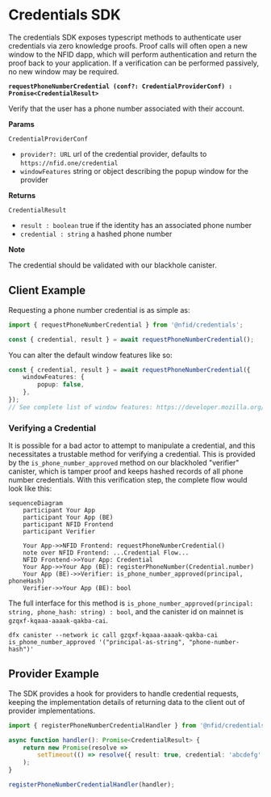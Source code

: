 # Credentials SDK

The credentials SDK exposes typescript methods to authenticate user credentials via zero knowledge proofs. Proof calls will often open a new window to the NFID dapp, which will perform authentication and return the proof back to your application. If a verification can be performed passively, no new window may be required.

**`requestPhoneNumberCredential (conf?: CredentialProviderConf) : Promise<CredentialResult>`**

Verify that the user has a phone number associated with their account.

**Params**

`CredentialProviderConf`

-   `provider?: URL` url of the credential provider, defaults to `https://nfid.one/credential`
-   `windowFeatures` string or object describing the popup window for the provider

**Returns**

`CredentialResult`

-   `result : boolean` true if the identity has an associated phone number
-   `credential : string` a hashed phone number

**Note**

The credential should be validated with our blackhole canister.

## Client Example

Requesting a phone number credential is as simple as:

```typescript
import { requestPhoneNumberCredential } from '@nfid/credentials';

const { credential, result } = await requestPhoneNumberCredential();
```

You can alter the default window features like so:

```typescript
const { credential, result } = await requestPhoneNumberCredential({
    windowFeatures: {
        popup: false,
    },
});
// See complete list of window features: https://developer.mozilla.org/en-US/docs/Web/API/Window/open#parameters
```

### Verifying a Credential

It is possible for a bad actor to attempt to manipulate a credential, and this necessitates a trustable method for verifying a credential. This is provided by the `is_phone_number_approved` method on our blackholed "verifier" canister, which is tamper proof and keeps hashed records of all phone number credentials. With this verification step, the complete flow would look like this:

```mermaid
sequenceDiagram
    participant Your App
    participant Your App (BE)
    participant NFID Frontend
    participant Verifier

    Your App->>NFID Frontend: requestPhoneNumberCredential()
    note over NFID Frontend: ...Credential Flow...
    NFID Frontend->>Your App: Credential
    Your App->>Your App (BE): registerPhoneNumber(Credential.number)
    Your App (BE)->>Verifier: is_phone_number_approved(principal, phoneHash)
    Verifier->>Your App (BE): bool
```

The full interface for this method is `is_phone_number_approved(principal: string, phone_hash: string) : bool`, and the canister id on mainnet is `gzqxf-kqaaa-aaaak-qakba-cai`.

```
dfx canister --network ic call gzqxf-kqaaa-aaaak-qakba-cai is_phone_number_approved '("principal-as-string", "phone-number-hash")'
```

## Provider Example

The SDK provides a hook for providers to handle credential requests, keeping the implementation details of returning data to the client out of provider implementations.

```typescript
import { registerPhoneNumberCredentialHandler } from '@nfid/credentials';

async function handler(): Promise<CredentialResult> {
    return new Promise(resolve =>
        setTimeout(() => resolve({ result: true, credential: 'abcdefg' }), 3000)
    );
}

registerPhoneNumberCredentialHandler(handler);
```
